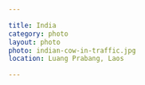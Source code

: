 ```yaml
---

title: India
category: photo
layout: photo
photo: indian-cow-in-traffic.jpg
location: Luang Prabang, Laos

---
```

